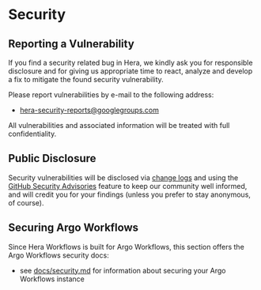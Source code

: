 # Security

## Reporting a Vulnerability

If you find a security related bug in Hera, we kindly ask you for responsible disclosure and for giving us appropriate
time to react, analyze and develop a fix to mitigate the found security vulnerability.

Please report vulnerabilities by e-mail to the following address:

* hera-security-reports@googlegroups.com

All vulnerabilities and associated information will be treated with full confidentiality.

## Public Disclosure

Security vulnerabilities will be disclosed via [change logs](CHANGELOG.md) and using the
[GitHub Security Advisories](https://github.com/argoproj-labs/hera/security/advisories)
feature to keep our community well informed, and will credit you for your findings (unless you prefer to stay anonymous,
of course).

## Securing Argo Workflows

Since Hera Workflows is built for Argo Workflows, this section offers the Argo Workflows security docs:

- see [docs/security.md](https://github.com/argoproj/argo-workflows/blob/main/docs/security.md) for information about
  securing your Argo Workflows instance
